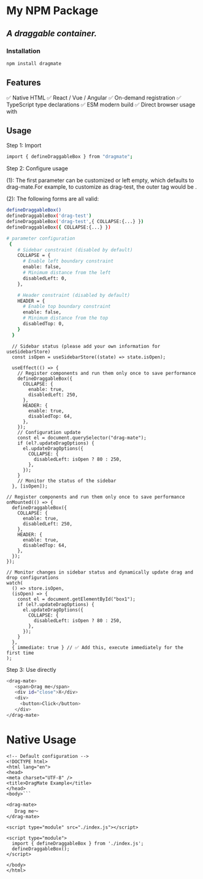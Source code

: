 # My NPM Package

## _A draggable container._

### Installation

```sh
npm install dragmate
```

## Features

✅ Native HTML
✅ React / Vue / Angular
✅ On-demand registration
✅ TypeScript type declarations
✅ ESM modern build
✅ Direct browser usage with

## Usage

Step 1: Import

```sh
import { defineDraggableBox } from "dragmate";
```

Step 2: Configure usage

(1): The first parameter can be customized or left empty, which defaults to drag-mate.For example, to customize as drag-test, the outer tag would be <drag-test></drag-test>.

(2): The following forms are all valid:

```sh
defineDraggableBox()
defineDraggableBox('drag-test')
defineDraggableBox('drag-test',{ COLLAPSE:{...} })
defineDraggableBox({ COLLAPSE:{...} })

# parameter configuration
 {
    # Sidebar constraint (disabled by default)
    COLLAPSE = {
      # Enable left boundary constraint
      enable: false,
      # Minimum distance from the left
      disabledLeft: 0,
    },

    # Header constraint (disabled by default)
    HEADER = {
      # Enable top boundary constraint
      enable: false,
      # Minimum distance from the top
      disabledTop: 0,
    }
  }

```

```React
  // Sidebar status (please add your own information for useSidebarStore)
  const isOpen = useSidebarStore((state) => state.isOpen);

  useEffect(() => {
    // Register components and run them only once to save performance
    defineDraggableBox({
      COLLAPSE: {
        enable: true,
        disabledLeft: 250,
      },
      HEADER: {
        enable: true,
        disabledTop: 64,
      },
    });
    // Configuration update
    const el = document.querySelector("drag-mate");
    if (el?.updateDragOptions) {
      el.updateDragOptions({
        COLLAPSE: {
          disabledLeft: isOpen ? 80 : 250,
        },
      });
    }
    // Monitor the status of the sidebar
  }, [isOpen]);
```

```Vue3
// Register components and run them only once to save performance
onMounted(() => {
  defineDraggableBox({
    COLLAPSE: {
      enable: true,
      disabledLeft: 250,
    },
    HEADER: {
      enable: true,
      disabledTop: 64,
    },
  });
});

// Monitor changes in sidebar status and dynamically update drag and drop configurations
watch(
  () => store.isOpen,
  (isOpen) => {
    const el = document.getElementById("box1");
    if (el?.updateDragOptions) {
      el.updateDragOptions({
        COLLAPSE: {
          disabledLeft: isOpen ? 80 : 250,
        },
      });
    }
  },
  { immediate: true } // ✅ Add this, execute immediately for the first time
);
```

Step 3: Use directly

```sh
<drag-mate>
   <span>Drag me</span>
   <div id="close">X</div>
   <div>
     <button>Click</button>
   </div>
</drag-mate>
```

# Native Usage

````
<!-- Default configuration -->
<!DOCTYPE html>
<html lang="en">
<head>
<meta charset="UTF-8" />
<title>DragMate Example</title>
</head>
<body>```

<drag-mate>
   Drag me～
</drag-mate>

<script type="module" src="./index.js"></script>

<script type="module">
  import { defineDraggableBox } from './index.js';
  defineDraggableBox();
</script>

</body>
</html>
````
